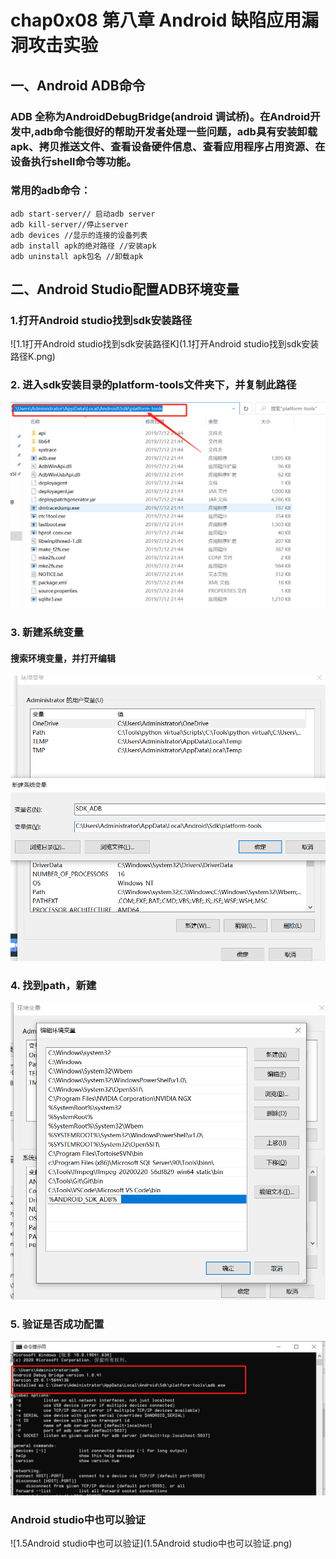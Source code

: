 # chap0x08 第八章 Android 缺陷应⽤漏洞攻击实验
## 一、Android ADB命令
### ADB 全称为AndroidDebugBridge(android 调试桥)。在Android开发中,adb命令能很好的帮助开发者处理一些问题，adb具有安装卸载apk、拷贝推送文件、查看设备硬件信息、查看应用程序占用资源、在设备执行shell命令等功能。
### 常用的adb命令：
```
adb start-server// 启动adb server
adb kill-server//停止server
adb devices //显示的连接的设备列表
adb install apk的绝对路径 //安装apk
adb uninstall apk包名 //卸载apk
```
## 二、Android Studio配置ADB环境变量
### 1.打开Android studio找到sdk安装路径
![1.1打开Android studio找到sdk安装路径K](1.1打开Android studio找到sdk安装路径K.png)
### 2. 进入sdk安装目录的platform-tools文件夹下，并复制此路径
![1.2进入sdk安装目录的platform-tools文件夹下，并复制此路径](1.2进入sdk安装目录的platform-tools文件夹下，并复制此路径.png)
### 3. 新建系统变量
#### 搜索环境变量，并打开编辑
![1.3新建系统变量](1.3新建系统变量.png)
### 4. 找到path，新建
![1.4找到path，新建](1.4找到path，新建.png)
### 5. 验证是否成功配置
![1.5验证是否成功配置](1.5验证是否成功配置.png)
### Android studio中也可以验证
![1.5Android studio中也可以验证](1.5Android studio中也可以验证.png)

